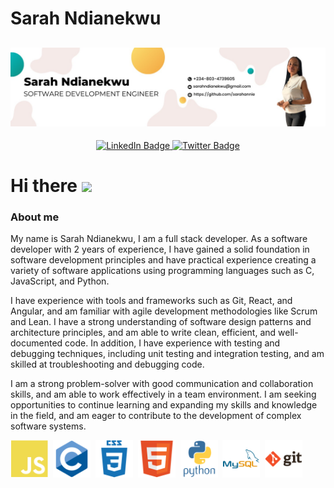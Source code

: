 # Sarah Ndianekwu
## <img src='./static/header.jpg'>

<div id="badges" align="center">
  <a href="https://www.linkedin.com/in/sarah-ndianekwu-58a6a7207">
    <img src="https://img.shields.io/badge/LinkedIn-blue?style=for-the-badge&logo=linkedin&logoColor=white" alt="LinkedIn Badge"/>
  </a>
  <a href="https://www.twitter.com/AnastasiaSarah7">
    <img src="https://img.shields.io/badge/Twitter-blue?style=for-the-badge&logo=twitter&logoColor=white" alt="Twitter Badge"/>
  </a>
</div>

<h1>
Hi there <img src="https://media.giphy.com/media/hvRJCLFzcasrR4ia7z/giphy.gif" width="30px"/>
</h1>

### About me

My name is Sarah Ndianekwu, I am a full stack developer. As a software developer with 2 years of experience, I have gained a solid foundation in software development principles and have practical experience creating a variety of software applications using programming languages such as C, JavaScript, and Python. 

I have experience with tools and frameworks such as Git, React, and Angular, and am familiar with agile development methodologies like Scrum and Lean. I have a strong understanding of software design patterns and architecture principles, and am able to write clean, efficient, and well-documented code. In addition, I have experience with testing and debugging techniques, including unit testing and integration testing, and am skilled at troubleshooting and debugging code. 

I am a strong problem-solver with good communication and collaboration skills, and am able to work effectively in a team environment. I am seeking opportunities to continue learning and expanding my skills and knowledge in the field, and am eager to contribute to the development of complex software systems.


<div>
  <img src="https://github.com/devicons/devicon/blob/master/icons/javascript/javascript-plain.svg" title="JavaScript" alt="JavaScript" width=60 height=60/>&nbsp;
  <img src="https://github.com/devicons/devicon/blob/master/icons/c/c-original.svg" title="C" alt="C" width=60 height=60/>&nbsp;
  <img src="https://github.com/devicons/devicon/blob/master/icons/css3/css3-plain-wordmark.svg"  title="CSS3" alt="CSS" width=60 height=60/>&nbsp;
  <img src="https://github.com/devicons/devicon/blob/master/icons/html5/html5-original.svg" title="HTML5" alt="HTML" width=60 height=60/>&nbsp;
  <img src="https://github.com/devicons/devicon/blob/master/icons/python/python-original-wordmark.svg" title="Python" alt="Python" width=60 height=60/>&nbsp;
  <img src="https://github.com/devicons/devicon/blob/master/icons/mysql/mysql-original-wordmark.svg" title="MySQL"  alt="MySQL" width=60 height=60/>&nbsp;
  <img src="https://github.com/devicons/devicon/blob/master/icons/git/git-original-wordmark.svg" title="Git" alt="Git" width=60 height=60 />&nbsp;
</div>
<!--
**sarahannie/sarahannie** is a ✨ _special_ ✨ repository because its `README.md` (this file) appears on your GitHub profile.

Here are some ideas to get you started:

- 🔭 I’m currently working on ...
- 🌱 I’m currently learning ...
- 👯 I’m looking to collaborate on ...
- 🤔 I’m looking for help with ...
- 💬 Ask me about ...
- 📫 How to reach me: ...
- 😄 Pronouns: ...
- ⚡ Fun fact: ...
-->
